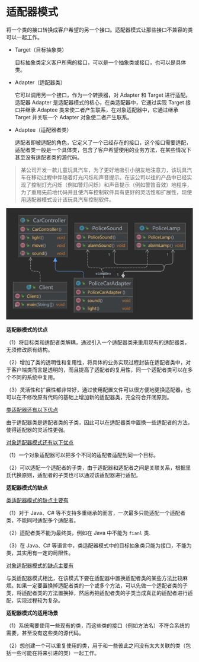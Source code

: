 # 适配器模式

将一个类的接口转换成客户希望的另一个接口。适配器模式让那些接口不兼容的类可以一起工作。

- Target（目标抽象类）

  目标抽象类定义客户所需的接口，可以是一个抽象类或接口，也可以是具体类。

- Adapter（适配器类）

  它可以调用另一个接口，作为一个转换器，对 Adapter 和 Target 进行适配。适配器 Adapter 是适配器模式的核心，在类适配器中，它通过实现 Target 接口并继承 Adaptee
  类来使二者产生联系，在对象适配器中，它通过继承 Target 并关联一个 Adapter 对象使二者产生联系。

- Adaptee（适配器者类）

  适配者即被适配的角色，它定义了一个已经存在的接口，这个接口需要适配，适配者类一般是一个具体类，包含了客户希望使用的业务方法，在某些情况下甚至没有适配者类的源代码。

> 某公司开发一款儿童玩具汽车，为了更好地吸引小朋友地注意力，该玩具汽车在移动过程中伴随着灯光闪烁和声音提示。在该公司以往的产品中已经实现了控制灯光闪烁（例如警灯闪烁）和声音提示（例如警笛音效）地程序，为了重用先前地代码并且使汽车控制软件具有更好的灵活性和扩展性，现使用适配器模式设计该玩具汽车控制软件。


<img src="./Package%20adapter.png" alt="适配器模式">

**适配器模式的优点**

（1）将目标类和适配者类解耦，通过引入一个适配器类来重用现有的适配器类，无须修改原有结构。

（2）增加了类的透明性和复用性，将具体的业务实现过程封装在适配者类中，对于客户端类而言是透明的，而且提高了适配者的复用性，同一个适配者类可以在多个不同的系统中复用。

（3）灵活性和扩展性都非常好，通过使用配置文件可以很方便地更换适配器，也可以在不修改原有代码的基础上增加新的适配器类，完全符合开闭原则。

<u>类适配器还有以下优点</u>

由于适配器类是适配者类的子类，因此可以在适配器类中置换一些适配者的方法，使得适配器的灵活性更强。

<u>对象适配器模式还有以下优点</u>

（1）一个对象适配器可以把多个不同的适配者适配到同一个目标。

（2）可以适配一个适配者的子类，由于适配器和适配者之间是关联关系，根据里氏代换原则，适配者的子类也可以通过该适配器进行适配。

**适配器模式的缺点**

<u>类适配器模式的缺点主要有</u>

（1）对于 Java、C# 等不支持多重继承的而言，一次最多只能适配一个适配者类，不能同时适配多个适配者。

（2）适配者类不能为最终类，例如在 Java 中不能为 `fianl` 类.

（3）在 Java、C# 等语言中，类适配器模式中的目标抽象类只能为接口，不能为类，其实用有一定的局限性。

<u>对象适配器模式的缺点主要有</u>

与类适配器模式相比，在该模式下要在适配器中置换适配者类的某些方法比较麻烦。如果一定要置换掉适配者类的一个或多个方法，可以先做一个适配者类的子类，将适配者类的方法置换掉，然后再把适配者类的子类当成真正的适配者进行适配，实现过程较为复杂。

**适配器模式的适用场景**

（1）系统需要使用一些现有的类，而这些类的接口（例如方法名）不符合系统的需要，甚至没有这些类的源代码。

（2）想创建一个可以重复使用的类，用于和一些彼此之间没有太大关联的类（包括一些可能在将来引进的类）一起工作。

